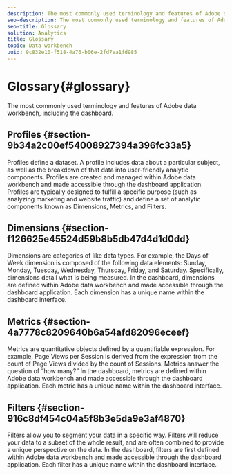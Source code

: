 ```yaml
---
description: The most commonly used terminology and features of Adobe data workbench, including the dashboard.
seo-description: The most commonly used terminology and features of Adobe data workbench, including the dashboard.
seo-title: Glossary
solution: Analytics
title: Glossary
topic: Data workbench
uuid: 9c832e10-f518-4a76-b06e-2fd7ea1fd985
---
```


# Glossary{#glossary}

The most commonly used terminology and features of Adobe data workbench, including the dashboard.

## Profiles {#section-9b34a2c00ef54008927394a396fc33a5}

Profiles define a dataset. A profile includes data about a particular subject, as well as the breakdown of that data into user-friendly analytic components. Profiles are created and managed within Adobe data workbench and made accessible through the dashboard application. Profiles are typically designed to fulfill a specific purpose (such as analyzing marketing and website traffic) and define a set of analytic components known as Dimensions, Metrics, and Filters.

## Dimensions {#section-f126625e45524d59b8b5db47d4d1d0dd}

Dimensions are categories of like data types. For example, the Days of Week dimension is composed of the following data elements: Sunday, Monday, Tuesday, Wednesday, Thursday, Friday, and Saturday. Specifically, dimensions detail what is being measured. In the dashboard, dimensions are defined within Adobe data workbench and made accessible through the dashboard application. Each dimension has a unique name within the dashboard interface.

## Metrics {#section-4a7778c8209640b6a54afd82096eceef}

Metrics are quantitative objects defined by a quantifiable expression. For example, Page Views per Session is derived from the expression from the count of Page Views divided by the count of Sessions. Metrics answer the question of “how many?” In the dashboard, metrics are defined within Adobe data workbench and made accessible through the dashboard application. Each metric has a unique name within the dashboard interface.

## Filters {#section-916c8df454c04a5f8b3e5da9e3af4870}

Filters allow you to segment your data in a specific way. Filters will reduce your data to a subset of the whole result, and are often combined to provide a unique perspective on the data. In the dashboard, filters are first defined within Adobe data workbench and made accessible through the dashboard application. Each filter has a unique name within the dashboard interface. 

